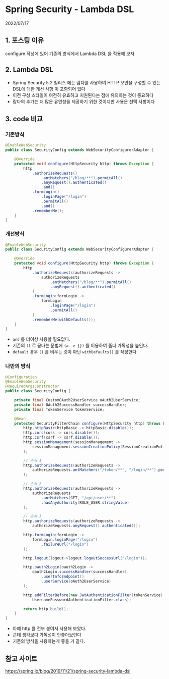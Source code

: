 # Spring Security - Lambda DSL
2022/07/17

## 1. 포스팅 이유
configure 작성에 있어 기존의 방식에서 Lambda DSL 을 적용해 보자

## 2. Lambda DSL
- Spring Security 5.2 릴리스 에는 람다를 사용하여 HTTP 보안을 구성할 수 있는 DSL에 대한 개선 사항 이 포함되어 있다
- 이전 구성 스타일이 여전히 유효하고 지원된다는 점에 유의하는 것이 중요하다 
- 람다의 추가는 더 많은 유연성을 제공하기 위한 것이지만 사용은 선택 사항이다

## 3. code 비교
### 기존방식
```java
@EnableWebSecurity
public class SecurityConfig extends WebSecurityConfigurerAdapter {

    @Override
    protected void configure(HttpSecurity http) throws Exception {
        http
            .authorizeRequests()
                .antMatchers("/blog/**").permitAll()
                .anyRequest().authenticated()
                .and()
            .formLogin()
                .loginPage("/login")
                .permitAll()
                .and()
            .rememberMe();
    }
}
```

### 개선방식
```java
@EnableWebSecurity
public class SecurityConfig extends WebSecurityConfigurerAdapter {

    @Override
    protected void configure(HttpSecurity http) throws Exception {
        http
            .authorizeRequests(authorizeRequests ->
                authorizeRequests
                    .antMatchers("/blog/**").permitAll()
                    .anyRequest().authenticated()
            )
            .formLogin(formLogin ->
                formLogin
                    .loginPage("/login")
                    .permitAll()
            )
            .rememberMe(withDefaults());
    }
}
```
- `and` 를 더이상 사용할 필요없다.
- 기존의 `()` 로 끝나는 문법에 `(a -> {})` 를 이용하여 좀더 가독성을 높인다.
- `default` 경우 `()` 를 비우는 것이 아닌 `withDefaults()` 를 작성한다.

### 나만의 방식
```java
@Configuration
@EnableWebSecurity
@RequiredArgsConstructor
public class SecurityConfig {

    private final CustomOAuth2UserService oAuth2UserService;
    private final OAuth2SuccessHandler successHandler;
    private final TokenService tokenService;

    @Bean
    protected SecurityFilterChain configure(HttpSecurity http) throws Exception {
        http.httpBasic(httpBasic -> httpBasic.disable());
        http.cors(cors -> cors.disable());
        http.csrf(csrf -> csrf.disable());
        http.sessionManagement(sessionManagement ->
            sessionManagement.sessionCreationPolicy(SessionCreationPolicy.STATELESS)
        );

        // 순서 1
        http.authorizeRequests(authorizeRequests ->
            authorizeRequests.antMatchers("/token/**", "/login/**").permitAll()
        );

        // 순서 2
        http.authorizeRequests(authorizeRequests ->
            authorizeRequests
                .antMatchers(GET, "/api/user/**")
                .hasAnyAuthority(ROLE_USER.stringValue)
        );

        // 순서 3
        http.authorizeRequests(authorizeRequests ->
            authorizeRequests.anyRequest().authenticated());

        http.formLogin(formLogin ->
            formLogin.loginPage("/login")
                .failureUrl("/login")
        );

        http.logout(logout->logout.logoutSuccessUrl("/login"));

        http.oauth2Login(oauth2Login ->
            oauth2Login.successHandler(successHandler)
                .userInfoEndpoint()
                .userService(oAuth2UserService)
        );

        http.addFilterBefore(new JwtAuthenticationFilter(tokenService),
            UsernamePasswordAuthenticationFilter.class);

        return http.build();
    }
}

```
- 아예 http 를 전부 붙여서 사용해 보았다.
- 근데 생각보다 가독성이 안좋아보인다
- 기존의 방식을 사용하는게 좋을 거 같다.

## 참고 사이트
https://spring.io/blog/2019/11/21/spring-security-lambda-dsl